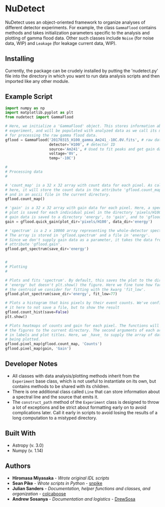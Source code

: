# NuDetect

NuDetect uses an object-oriented framework to organize analyses of different detector experiments. For example, the class ```GammaFlood``` contains methods and takes initialization parameters specific to the analysis and plotting of gamma flood data. Other such classes include ```Noise``` (for noise data, WIP) and ```Leakage``` (for leakage current data, WIP). 

## Installing

Currently, the package can be crudely installed by putting the 'nudetect.py' file into the directory in which you want to run data analysis scripts and then imported like any other module.

## Example Script
```python
import numpy as np
import matplotlib.pyplot as plt
from nudetect import GammaFlood

# Here, we initialize a 'GammaFlood' object. This stores information about the 
# experiment, and will be populated with analyzed data as we call its methods
# for processing the raw gamma flood data.
gflood = GammaFlood('20170315_H100_gamma_Am241_-10C.0V.fits', # raw data
					detector='H100', # detector ID
					source='Am241', # Used to fit peaks and get gain data
					voltage='0V',
					temp='-10C')

#
# Processing data
#

# 'count_map' is a 32 x 32 array with count data for each pixel. As called
# here, it will store the count data in the attribute 'gflood.count_map', 
# and in an ascii file in the current directory.
gflood.count_map()

# 'gain' is a 32 x 32 array with gain data for each pixel. Here, a spectrum 
# plot is saved for each individual pixel in the directory 'pixels/H100' and 
# gain data is saved to a directory 'energy', to 'gain', and to 'gflood.gain'.
gain = gflood.quick_gain(plot_dir='pixels/H100', data_dir='energy')

# 'spectrum' is a 2 x 10000 array representing the whole-detector spectrum.
# The array is stored in 'gflood.spectrum' and a file in 'energy'.
# Since we don't supply gain data as a parameter, it takes the data from the
# attribute 'gflood.gain'.
gflood.get_spectrum(save_dir='energy')


#
# Plotting
#

# Plots and fits 'spectrum'. By default, this saves the plot to the directory
# 'energy' but doesn't plt.show() the figure. Here we fine tune how far below
# the centroid we consider for fitting with the kwarg 'fit_low'.
gflood.plot_spectrum(save_dir='energy', fit_low=77)

# Plots a histogram that bins pixels by their event counts. We've configured
# it here to not save a file, but to show the result
gflood.count_hist(save=False)
plt.show()

# Plots heatmaps of counts and gain for each pixel. The functions will save
# the figures to the current directory. The second arguments of each are used
# in labels and plot titles. Here, we _have_ to supply the array of data
# being plotted.
gflood.pixel_map(gflood.count_map, 'Counts')
gflood.pixel_map(gain, 'Gain')
```

## Developer Notes
* All classes with data analysis/plotting methods inherit from the ```Experiment``` base class, which is not useful to instantiate on its own, but contains methods to be shared with its children.
* There is one additional class called ```Line``` that can store information about a spectral line and the source that emits it.
* The ```construct_path``` method of the ```Experiment``` class is designed to throw a lot of exceptions and be strict about formatting early on to avoid complications later. Call it early in scripts to avoid losing the results of a long computation to a mistyped directory.


## Built With

* Astropy (v. 3.0)
* Numpy (v. 1.14)

## Authors

* **Hiromasa Miyasaka** - *Wrote original IDL scripts*
* **Sean Pike** - *Wrote scripts in Python* - [snpike](https://github.com/snpike/)
* **Julian Sanders** - *Documentation, helper functions and classes, and organization* - [colcaboose](https://github.com/colcaboose)
* **Andrew Sosanya** - *Documentation and logistics* - [DrewSosa](https://github.com/DrewSosa)

